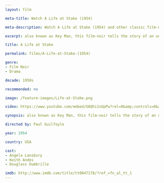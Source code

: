 ```yaml
---
layout: film

meta-title: Watch A Life at Stake (1954)

meta-description: Watch A Life at Stake (1954) and other classic film-noir movies at La Filmothèque.

excerpt: also known as Key Man, this film-noir tells the story of an unemployed out-of-luck architect that encounters a married woman who has an unexpected business proposal for him. Soon the architect begins to suspect the woman's motives.

title: A Life at Stake

permalink: films/A-Life-at-Stake-(1954)

genre:
- Film Noir
- Drama

decade: 1950s

recommended: no

image: /feature-images/Life-at-Stake.png

video: https://www.youtube.com/embed/G8Qhi1sUpPw?rel=0&amp;controls=0&amp;showinfo=0

synopsis: also known as Key Man, this film-noir tells the story of an unemployed out-of-luck architect that encounters a married woman who has an unexpected business proposal for him. Soon the architect begins to suspect the woman's motives.

directed by: Paul Guilfoyle

year: 1954

country: USA

cast:
- Angela Lansbury
- Keith Andes
- Douglass Dumbrille

imdb: http://www.imdb.com/title/tt0047178/?ref_=fn_al_tt_1
---
```


